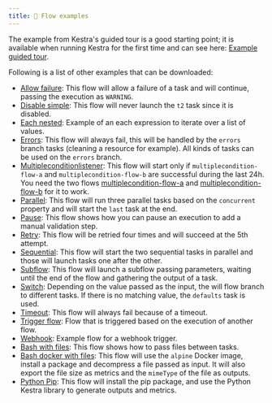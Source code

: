```yaml
---
title: 🔎 Flow examples
---
```


The example from Kestra's guided tour is a good starting point; it is available when running Kestra for the first time and can see here: [Example guided tour](./example-guided-tour.md).

Following is a list of other examples that can be downloaded:
- [Allow failure](./allow-failure.md): This flow will allow a failure of a task and will continue, passing the execution as `WARNING`.
- [Disable simple](./disable-simple.md): This flow will never launch the `t2` task since it is disabled.
- [Each nested](./each-nested.md): Example of an each expression to iterate over a list of values.
- [Errors](./errors.md): This flow will always fail, this will be handled by the `errors` branch tasks (cleaning a resource for example). All kinds of tasks can be used on the `errors` branch.
- [Multipleconditionlistener](./multiplecondition-listener.md): This flow will start only if `multiplecondition-flow-a` and `multiplecondition-flow-b` are successful during the last 24h. You need the two flows [multiplecondition-flow-a](/examples/flows_multiplecondition-flow-a.yml) and [multiplecondition-flow-b](/examples/flows_multiplecondition-flow-b.yml) for it to work.
- [Parallel](./parallel.md): This flow will run three parallel tasks based on the `concurrent` property and will start the `last` task at the end.
- [Pause](./pause.md): This flow shows how you can pause an execution to add a manual validation step.
- [Retry](./retry.md): This flow will be retried four times and will succeed at the 5th attempt.
- [Sequential](./sequential.md): This flow will start the two sequential tasks in parallel and those will launch tasks one after the other.
- [Subflow](./subflow.md): This flow will launch a subflow passing parameters, waiting until the end of the flow and gathering the output of a task.
- [Switch](./switch.md): Depending on the value passed as the input, the will flow branch to different tasks. If there is no matching value, the `defaults` task is used.
- [Timeout](./timeout.md): This flow will always fail because of a timeout.
- [Trigger flow](./trigger-flow.md): Flow that is triggered based on the execution of another flow.
- [Webhook](./webhook.md): Example flow for a webhook trigger.
- [Bash with files](./bash-with-files.md): This flow shows how to pass files between tasks.
- [Bash docker with files](./bash-docker-with-files.md): This flow will use the `alpine` Docker image, install a package and decompress a file passed as input. It will also export the file size as metrics and the `mimeType` of the file as outputs.
- [Python Pip](./python-pip.md): This flow will install the pip package, and use the Python Kestra library to generate outputs and metrics.